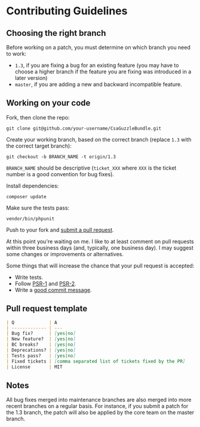 Contributing Guidelines
=======================

Choosing the right branch
-------------------------

Before working on a patch, you must determine on which branch you need to work:

* `1.3`, if you are fixing a bug for an existing feature (you may have to choose a higher branch if the feature you are fixing was introduced in a later version)
* `master`, if you are adding a new and backward incompatible feature.

Working on your code
--------------------

Fork, then clone the repo:

    git clone git@github.com/your-username/CsaGuzzleBundle.git

Create your working branch, based on the correct branch (replace `1.3` with the correct target branch):

    git checkout -b BRANCH_NAME -t origin/1.3
    
`BRANCH_NAME` should be descriptive (`ticket_XXX` where `XXX` is the ticket number is a good convention for bug fixes).

Install dependencies:

    composer update

Make sure the tests pass:

    vendor/bin/phpunit

Push to your fork and [submit a pull request](https://github.com/csarrazi/CsaGuzzleBundle/compare/).

At this point you're waiting on me. I like to at least comment on pull requests within
three business days (and, typically, one business day). I may suggest some changes or
improvements or alternatives.

Some things that will increase the chance that your pull request is accepted:

* Write tests.
* Follow [PSR-1](http://www.php-fig.org/psr/psr-1/) and [PSR-2](http://www.php-fig.org/psr/psr-2/).
* Write a [good commit message](http://tbaggery.com/2008/04/19/a-note-about-git-commit-messages.html).

Pull request template
---------------------

```markdown
| Q             | A
| ------------- | ---
| Bug fix?      | [yes|no]
| New feature?  | [yes|no]
| BC breaks?    | [yes|no]
| Deprecations? | [yes|no]
| Tests pass?   | [yes|no]
| Fixed tickets | [comma separated list of tickets fixed by the PR]
| License       | MIT
```

Notes
-----

All bug fixes merged into maintenance branches are also merged into more recent
branches on a regular basis. For instance, if you submit a patch for the 1.3 branch,
the patch will also be applied by the core team on the master branch.
